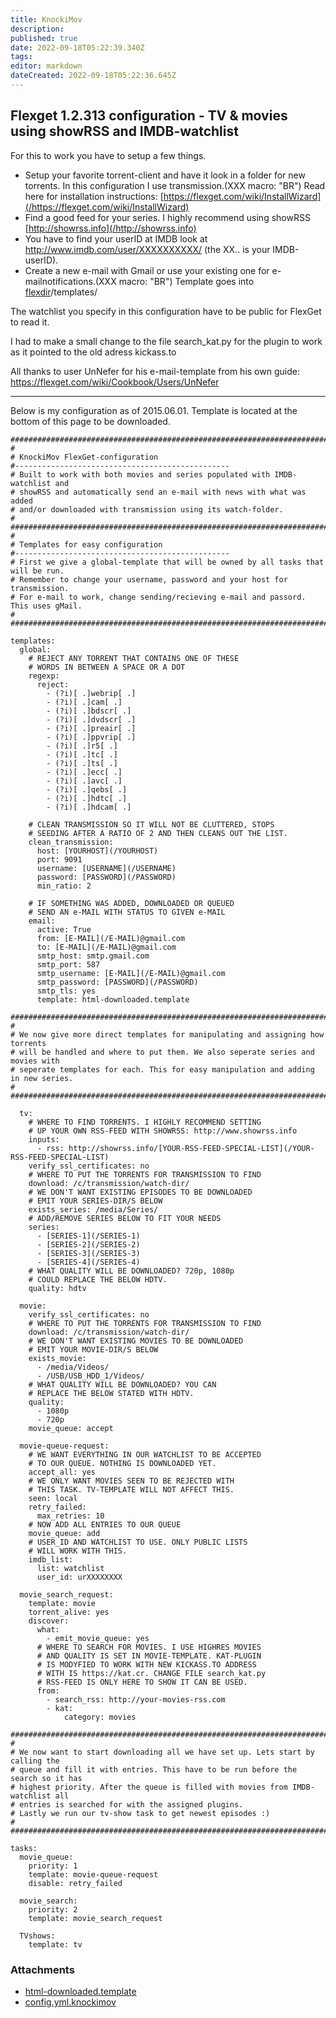 ```yaml
---
title: KnockiMov
description: 
published: true
date: 2022-09-18T05:22:39.340Z
tags: 
editor: markdown
dateCreated: 2022-09-18T05:22:36.645Z
---
```


## Flexget 1.2.313 configuration - TV & movies using showRSS and IMDB-watchlist
For this to work you have to setup a few things.

* Setup your favorite torrent-client and have it look in a folder for new torrents. In this configuration I use transmission.(XXX macro: "BR") Read here for installation instructions: [https://flexget.com/wiki/InstallWizard](/https://flexget.com/wiki/InstallWizard)
* Find a good feed for your series. I highly recommend using showRSS [http://showrss.info](/http://showrss.info)
* You have to find your userID at IMDB look at http://www.imdb.com/user/XXXXXXXXXX/ (the XX.. is your IMDB-userID).
* Create a new e-mail with Gmail or use your existing one for e-mailnotifications.(XXX macro: "BR") Template goes into [flexdir](/flexdir)/templates/

The watchlist you specify in this configuration have to be public for FlexGet to read it.

I had to make a small change to the file search_kat.py for the plugin to work as it pointed to the old adress kickass.to

All thanks to user UnNefer for his e-mail-template from his own guide: https://flexget.com/wiki/Cookbook/Users/UnNefer

----

Below is my configuration as of 2015.06.01. Template is located at the bottom of this page to be downloaded.

```
#####################################################################################
#
# KnockiMov FlexGet-configuration
#------------------------------------------------
# Built to work with both movies and series populated with IMDB-watchlist and
# showRSS and automatically send an e-mail with news with what was added
# and/or downloaded with transmission using its watch-folder.
#
#####################################################################################
#
# Templates for easy configuration
#------------------------------------------------
# First we give a global-template that will be owned by all tasks that will be run.
# Remember to change your username, password and your host for transmission.
# For e-mail to work, change sending/recieving e-mail and passord. This uses gMail.
# 
#####################################################################################

templates:
  global:
    # REJECT ANY TORRENT THAT CONTAINS ONE OF THESE
    # WORDS IN BETWEEN A SPACE OR A DOT
    regexp:
      reject:
        - (?i)[ .]webrip[ .]
        - (?i)[ .]cam[ .]
        - (?i)[ .]bdscr[ .]
        - (?i)[ .]dvdscr[ .]
        - (?i)[ .]preair[ .]
        - (?i)[ .]ppvrip[ .]
        - (?i)[ .]r5[ .]
        - (?i)[ .]tc[ .]
        - (?i)[ .]ts[ .]
        - (?i)[ .]ecc[ .]
        - (?i)[ .]avc[ .]
        - (?i)[ .]qebs[ .]
        - (?i)[ .]hdtc[ .]
        - (?i)[ .]hdcam[ .]

    # CLEAN TRANSMISSION SO IT WILL NOT BE CLUTTERED, STOPS
    # SEEDING AFTER A RATIO OF 2 AND THEN CLEANS OUT THE LIST.
    clean_transmission:
      host: [YOURHOST](/YOURHOST)
      port: 9091
      username: [USERNAME](/USERNAME)
      password: [PASSWORD](/PASSWORD)
      min_ratio: 2

    # IF SOMETHING WAS ADDED, DOWNLOADED OR QUEUED
    # SEND AN e-MAIL WITH STATUS TO GIVEN e-MAIL
    email:
      active: True
      from: [E-MAIL](/E-MAIL)@gmail.com
      to: [E-MAIL](/E-MAIL)@gmail.com
      smtp_host: smtp.gmail.com
      smtp_port: 587
      smtp_username: [E-MAIL](/E-MAIL)@gmail.com
      smtp_password: [PASSWORD](/PASSWORD)
      smtp_tls: yes
      template: html-downloaded.template

#####################################################################################
#
# We now give more direct templates for manipulating and assigning how torrents
# will be handled and where to put them. We also seperate series and movies with
# seperate templates for each. This for easy manipulation and adding in new series.
#
#####################################################################################

  tv:
    # WHERE TO FIND TORRENTS. I HIGHLY RECOMMEND SETTING
    # UP YOUR OWN RSS-FEED WITH SHOWRSS: http://www.showrss.info
    inputs:
      - rss: http://showrss.info/[YOUR-RSS-FEED-SPECIAL-LIST](/YOUR-RSS-FEED-SPECIAL-LIST)
    verify_ssl_certificates: no
    # WHERE TO PUT THE TORRENTS FOR TRANSMISSION TO FIND
    download: /c/transmission/watch-dir/
    # WE DON'T WANT EXISTING EPISODES TO BE DOWNLOADED
    # EMIT YOUR SERIES-DIR/S BELOW 
    exists_series: /media/Series/
    # ADD/REMOVE SERIES BELOW TO FIT YOUR NEEDS
    series:
      - [SERIES-1](/SERIES-1)
      - [SERIES-2](/SERIES-2)
      - [SERIES-3](/SERIES-3)
      - [SERIES-4](/SERIES-4)
    # WHAT QUALITY WILL BE DOWNLOADED? 720p, 1080p
    # COULD REPLACE THE BELOW HDTV.
    quality: hdtv

  movie:
    verify_ssl_certificates: no
    # WHERE TO PUT THE TORRENTS FOR TRANSMISSION TO FIND
    download: /c/transmission/watch-dir/
    # WE DON'T WANT EXISTING MOVIES TO BE DOWNLOADED
    # EMIT YOUR MOVIE-DIR/S BELOW
    exists_movie:
      - /media/Videos/
      - /USB/USB_HDD_1/Videos/
    # WHAT QUALITY WILL BE DOWNLOADED? YOU CAN
    # REPLACE THE BELOW STATED WITH HDTV.
    quality:
      - 1080p
      - 720p
    movie_queue: accept

  movie-queue-request:
    # WE WANT EVERYTHING IN OUR WATCHLIST TO BE ACCEPTED
    # TO OUR QUEUE. NOTHING IS DOWNLOADED YET.
    accept_all: yes
    # WE ONLY WANT MOVIES SEEN TO BE REJECTED WITH
    # THIS TASK. TV-TEMPLATE WILL NOT AFFECT THIS.
    seen: local
    retry_failed:
      max_retries: 10
    # NOW ADD ALL ENTRIES TO OUR QUEUE
    movie_queue: add
    # USER_ID AND WATCHLIST TO USE. ONLY PUBLIC LISTS
    # WILL WORK WITH THIS.
    imdb_list:
      list: watchlist
      user_id: urXXXXXXXX

  movie_search_request:
    template: movie
    torrent_alive: yes
    discover:
      what:
        - emit_movie_queue: yes
      # WHERE TO SEARCH FOR MOVIES. I USE HIGHRES MOVIES
      # AND QUALITY IS SET IN MOVIE-TEMPLATE. KAT-PLUGIN
      # IS MODYFIED TO WORK WITH NEW KICKASS.TO ADDRESS
      # WITH IS https://kat.cr. CHANGE FILE search_kat.py
      # RSS-FEED IS ONLY HERE TO SHOW IT CAN BE USED.
      from:
        - search_rss: http://your-movies-rss.com
        - kat:
            category: movies

#####################################################################################
#
# We now want to start downloading all we have set up. Lets start by calling the
# queue and fill it with entries. This have to be run before the search so it has
# highest priority. After the queue is filled with movies from IMDB-watchlist all
# entries is searched for with the assigned plugins.
# Lastly we run our tv-show task to get newest episodes :)
#
#####################################################################################

tasks:
  movie_queue:
    priority: 1
    template: movie-queue-request
    disable: retry_failed

  movie_search:
    priority: 2
    template: movie_search_request

  TVshows:
    template: tv
```

### Attachments
* [html-downloaded.template](/attachments/Cookbook/Users/KnockiMov/html-downloaded.template)
* [config.yml.knockimov](/attachments/Cookbook/Users/KnockiMov/config.yml.knockimov)
